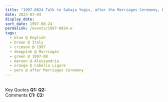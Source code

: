 ```yaml
---
title: "1997-0824 Talk to Sahaja Yogis, after the Marriages Ceremony, Hangar, Cabella Ligure, Alessandria, Italy"
date: 2023-07-04
display_date: 
sort_date: 1997-08-24
permalink: /events/1997-0824-e
tags:
  - blue @ English
  - brown @ Italy
  - crimson @ 1997
  - deeppink @ Marriages
  - green @ 1997-08
  - maroon @ Alessandria
  - orange @ Cabella Ligure
  - peru @ after Marriages Ceremony
---
```


<br>

<wave-list>
  <list-title color="DarkSeaGreen" width="55">Key Quotes</list-title>
  <list-item color="BlanchedAlmond" width="280"><b>Q1:</b> <i></i></list-item>
  <list-item color="Lavender" width="280"><b>Q2:</b> <i></i></list-item>
</wave-list>

<br>

<wave-list>
  <list-title color="DarkSeaGreen" width="55">Comments</list-title>
  <list-item color="BlanchedAlmond" width="280"><b>C1:</b> <i></i></list-item>
  <list-item color="Lavender" width="280"><b>C2:</b> <i></i></list-item>
</wave-list>